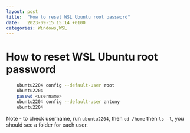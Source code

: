 ```yaml
---
layout: post
title:  "How to reset WSL Ubuntu root password"
date:   2023-09-15 15:14 +0100
categories: Windows,WSL
---
```

# How to reset WSL Ubuntu root password

```bash
    ubuntu2204 config --default-user root
    ubuntu2204
    passwd <username>
    ubuntu2204 config --default-user antony
    ubuntu2204
```

Note - to check username, run `ubuntu2204`, then `cd /home` then `ls -l`, you should see a folder for each user.